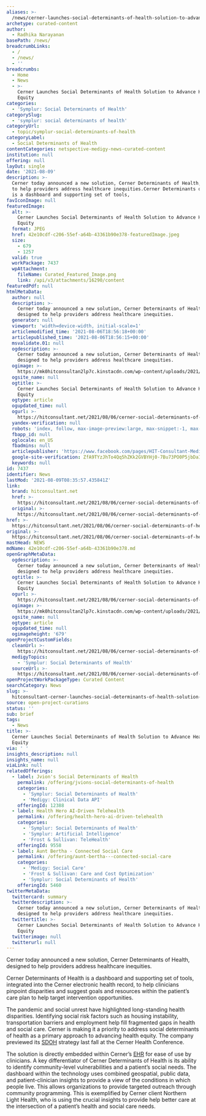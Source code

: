 ```yaml
---
aliases: >-
  /news/cerner-launches-social-determinants-of-health-solution-to-advance-health-equity
archetype: curated-content
author:
  - Radhika Narayanan
basePath: /news/
breadcrumbLinks:
  - /
  - /news/
  - ''
breadcrumbs:
  - Home
  - News
  - >-
    Cerner Launches Social Determinants of Health Solution to Advance Health
    Equity
categories:
  - 'Symplur: Social Determinants of Health'
categorySlug:
  - 'symplur: social determinants of health'
categoryUrl:
  - topic/symplur-social-determinants-of-health
categoryLabel:
  - Social Determinants of Health
contentCategories: netspective-medigy-news-curated-content
institution: null
offering: null
layOut: single
date: '2021-08-09'
description: >-
  Cerner today announced a new solution, Cerner Determinants of Health, designed
  to help providers address healthcare inequities.Cerner Determinants of Health
  is a dashboard and supporting set of tools,
favIconImage: null
featuredImage:
  alt: >-
    Cerner Launches Social Determinants of Health Solution to Advance Health
    Equity
  format: JPEG
  href: 42e10cdf-c206-55ef-a64b-43361b90e378-featuredImage.jpeg
  size:
    - 679
    - 1257
  valid: true
  workPackage: 7437
  wpAttachment:
    fileName: Curated_Featured_Image.png
    link: /api/v3/attachments/16290/content
featuredPdf: null
htmlMetaData:
  author: null
  description: >-
    Cerner today announced a new solution, Cerner Determinants of Health,
    designed to help providers address healthcare inequities.
  generator: null
  viewport: 'width=device-width, initial-scale=1'
  articlemodified_time: '2021-08-06T18:56:18+00:00'
  articlepublished_time: '2021-08-06T18:56:15+00:00'
  msvalidate.01: null
  ogdescription: >-
    Cerner today announced a new solution, Cerner Determinants of Health,
    designed to help providers address healthcare inequities.
  ogimage: >-
    https://mk0hitconsultan2lp7c.kinstacdn.com/wp-content/uploads/2021/08/Cerner-Social-Determinants-of-Health-Solution.png
  ogsite_name: null
  ogtitle: >-
    Cerner Launches Social Determinants of Health Solution to Advance Health
    Equity
  ogtype: article
  ogupdated_time: null
  ogurl: >-
    https://hitconsultant.net/2021/08/06/cerner-social-determinants-of-health-solution/
  yandex-verification: null
  robots: 'index, follow, max-image-preview:large, max-snippet:-1, max-video-preview:-1'
  fbapp_id: null
  oglocale: en_US
  fbadmins: null
  articlepublisher: 'https://www.facebook.com/pages/HIT-Consultant-Media/302199219847409'
  google-site-verification: ZfA9TYzJhTo4Qq5hZKk2GVBYHj0-7Bu73PO0P5jbDaI
  keywords: null
id: 7437
identifier: News
lastMod: '2021-08-09T08:35:57.435841Z'
link:
  brand: hitconsultant.net
  href: >-
    https://hitconsultant.net/2021/08/06/cerner-social-determinants-of-health-solution/#.YRDodohKhPY
  original: >-
    https://hitconsultant.net/2021/08/06/cerner-social-determinants-of-health-solution/#.YRDodohKhPY
href: >-
  https://hitconsultant.net/2021/08/06/cerner-social-determinants-of-health-solution/#.YRDodohKhPY
original: >-
  https://hitconsultant.net/2021/08/06/cerner-social-determinants-of-health-solution/#.YRDodohKhPY
mastHead: NEWS
mdName: 42e10cdf-c206-55ef-a64b-43361b90e378.md
openGraphMetaData:
  ogdescription: >-
    Cerner today announced a new solution, Cerner Determinants of Health,
    designed to help providers address healthcare inequities.
  ogtitle: >-
    Cerner Launches Social Determinants of Health Solution to Advance Health
    Equity
  ogurl: >-
    https://hitconsultant.net/2021/08/06/cerner-social-determinants-of-health-solution/
  ogimage: >-
    https://mk0hitconsultan2lp7c.kinstacdn.com/wp-content/uploads/2021/08/Cerner-Social-Determinants-of-Health-Solution.png
  ogsite_name: null
  ogtype: article
  ogupdated_time: null
  ogimageheight: '679'
openProjectCustomFields:
  cleanUrl: >-
    https://hitconsultant.net/2021/08/06/cerner-social-determinants-of-health-solution/#.YRDodohKhPY
  medigyTopics:
    - 'Symplur: Social Determinants of Health'
  sourceUrl: >-
    https://hitconsultant.net/2021/08/06/cerner-social-determinants-of-health-solution/#.YRDodohKhPY
openProjectWorkPackageType: Curated Content
searchCategory: News
slug: >-
  hitconsultant-cerner-launches-social-determinants-of-health-solution-to-advance-health-equity
source: open-project-curations
status: ''
sub: brief
tags:
  - News
title: >-
  Cerner Launches Social Determinants of Health Solution to Advance Health
  Equity
via: ' '
insights_description: null
insights_name: null
viaLink: null
relatedOfferings:
  - label: Jvion's Social Determinants of Health
    permalink: /offering/jvions-social-determinants-of-health
    categories:
      - 'Symplur: Social Determinants of Health'
      - 'Medigy: Clinical Data API'
    offeringId: 12388
  - label: Health Hero AI-Driven Telehealth
    permalink: /offering/health-hero-ai-driven-telehealth
    categories:
      - 'Symplur: Social Determinants of Health'
      - 'Symplur: Artificial Intelligence'
      - 'Frost & Sullivan: TeleHealth'
    offeringId: 9558
  - label: Aunt Bertha - Connected Social Care
    permalink: /offering/aunt-bertha---connected-social-care
    categories:
      - 'Medigy: Social Care'
      - 'Frost & Sullivan: Care and Cost Optimization'
      - 'Symplur: Social Determinants of Health'
    offeringId: 5460
twitterMetaData:
  twittercard: summary
  twitterdescription: >-
    Cerner today announced a new solution, Cerner Determinants of Health,
    designed to help providers address healthcare inequities.
  twittertitle: >-
    Cerner Launches Social Determinants of Health Solution to Advance Health
    Equity
  twitterimage: null
  twitterurl: null
---
```

<p>Cerner today announced a new solution, Cerner Determinants of Health, designed to help providers address healthcare inequities.</p><p>Cerner Determinants of Health is a dashboard and supporting set of tools, integrated into the Cerner electronic health record, to help clinicians pinpoint disparities and suggest goals and resources within the patient’s care plan to help target intervention opportunities.</p><p>The pandemic and social unrest have highlighted long-standing health disparities. Identifying social risk factors such as housing instability, transportation barriers and employment help fill fragmented gaps in health and social care. Cerner is making it a priority to address social determinants of health as a primary approach to advancing health equity. The company previewed its <a href="https://hitconsultant.net/tag/social-determinants-of-health/">SDOH</a> strategy last fall at the Cerner Health Conference.</p><p>The solution is directly embedded within Cerner’s <a href="https://hitconsultant.net/category/emr-ehr/">EHR</a> for ease of use by clinicians. A key differentiator of Cerner Determinants of Health is its ability to identify community-level vulnerabilities and a patient’s social needs. The dashboard within the technology uses combined geospatial, public data, and patient-clinician insights to provide a view of the conditions in which people live. This allows organizations to provide targeted outreach through community programming. This is exemplified by Cerner client Northern Light Health, who is using the crucial insights to provide help better care at the intersection of a patient’s health and social care needs.</p>